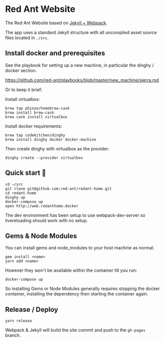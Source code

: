 # Red Ant Website

The Red Ant Website based on [Jekyll + Webpack](https://github.com/red-ant/jekyll-webpack).

The app uses a standard Jekyll structure with all uncompiled asset source files
located in `./src`.

## Install docker and prerequisites

See the playbook for setting up a new machine, in particular the dinghy / docker section.

<https://github.com/red-ant/playbooks/blob/master/new_machine/sierra.md>

Or to keep it brief:

Install virtualbox:
```
brew tap phinze/homebrew-cask
brew install brew-cask
brew cask install virtualbox
```

Install docker requirements:
```
brew tap codekitchen/dinghy
brew install dinghy docker docker-machine
```

Then create dinghy with virtualbox as the provider:
```
dinghy create --provider virtualbox
```

## Quick start :runner:

```
cd ~/src
git clone git@github.com:red-ant/redant-home.git
cd redant-home
dinghy up
docker-compose up
open http://web.redanthome.docker
```

The dev environment has been setup to use webpack-dev-server so livereloading
should work with no setup.

## Gems & Node Modules

You can install gems and node_modules to your host machine as normal:
```
gem install <name>
yarn add <name>
```

However they won't be available within the container till you run:
```
docker-compose up
```

So installing Gems or Node Modules generally requires stopping the docker
container, installing the dependency then starting the container again.

## Release / Deploy

```
yarn release
```

Webpack & Jekyll will build the site commit and push to the `gh-pages` branch.
